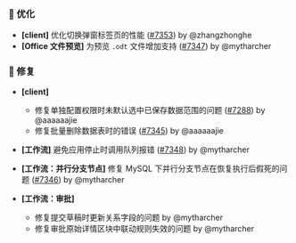 ### 🚀 优化

- **[client]** 优化切换弹窗标签页的性能 ([#7353](https://github.com/nocobase/nocobase/pull/7353)) by @zhangzhonghe
- **[Office 文件预览]** 为预览 `.odt` 文件增加支持 ([#7347](https://github.com/nocobase/nocobase/pull/7347)) by @mytharcher

### 🐛 修复

- **[client]**

  - 修复单独配置权限时未默认选中已保存数据范围的问题 ([#7288](https://github.com/nocobase/nocobase/pull/7288)) by @aaaaaajie
  - 修复批量删除数据表时的错误 ([#7345](https://github.com/nocobase/nocobase/pull/7345)) by @aaaaaajie
- **[工作流]** 避免应用停止时调用队列报错 ([#7348](https://github.com/nocobase/nocobase/pull/7348)) by @mytharcher
- **[工作流：并行分支节点]** 修复 MySQL 下并行分支节点在恢复执行后假死的问题 ([#7346](https://github.com/nocobase/nocobase/pull/7346)) by @mytharcher
- **[工作流：审批]**

  - 修复提交草稿时更新关系字段的问题 by @mytharcher
  - 修复审批原始详情区块中联动规则失效的问题 by @mytharcher
